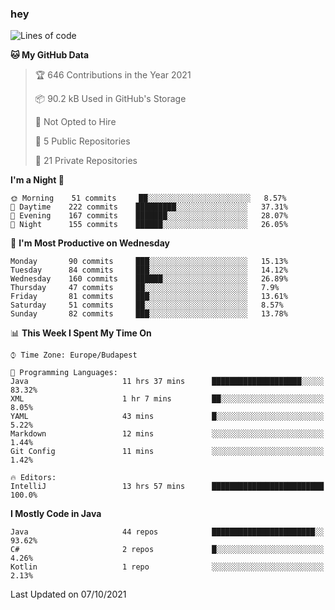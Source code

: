 ### hey

<!--START_SECTION:waka-->
![Lines of code](https://img.shields.io/badge/From%20Hello%20World%20I%27ve%20Written-457607%20lines%20of%20code-blue)

**🐱 My GitHub Data** 

> 🏆 646 Contributions in the Year 2021
 > 
> 📦 90.2 kB Used in GitHub's Storage 
 > 
> 🚫 Not Opted to Hire
 > 
> 📜 5 Public Repositories 
 > 
> 🔑 21 Private Repositories  
 > 
**I'm a Night 🦉** 

```text
🌞 Morning    51 commits     ██░░░░░░░░░░░░░░░░░░░░░░░   8.57% 
🌆 Daytime    222 commits    █████████░░░░░░░░░░░░░░░░   37.31% 
🌃 Evening    167 commits    ███████░░░░░░░░░░░░░░░░░░   28.07% 
🌙 Night      155 commits    ██████░░░░░░░░░░░░░░░░░░░   26.05%

```
📅 **I'm Most Productive on Wednesday** 

```text
Monday       90 commits     ███░░░░░░░░░░░░░░░░░░░░░░   15.13% 
Tuesday      84 commits     ███░░░░░░░░░░░░░░░░░░░░░░   14.12% 
Wednesday    160 commits    ██████░░░░░░░░░░░░░░░░░░░   26.89% 
Thursday     47 commits     ██░░░░░░░░░░░░░░░░░░░░░░░   7.9% 
Friday       81 commits     ███░░░░░░░░░░░░░░░░░░░░░░   13.61% 
Saturday     51 commits     ██░░░░░░░░░░░░░░░░░░░░░░░   8.57% 
Sunday       82 commits     ███░░░░░░░░░░░░░░░░░░░░░░   13.78%

```


📊 **This Week I Spent My Time On** 

```text
⌚︎ Time Zone: Europe/Budapest

💬 Programming Languages: 
Java                     11 hrs 37 mins      ████████████████████░░░░░   83.32% 
XML                      1 hr 7 mins         ██░░░░░░░░░░░░░░░░░░░░░░░   8.05% 
YAML                     43 mins             █░░░░░░░░░░░░░░░░░░░░░░░░   5.22% 
Markdown                 12 mins             ░░░░░░░░░░░░░░░░░░░░░░░░░   1.44% 
Git Config               11 mins             ░░░░░░░░░░░░░░░░░░░░░░░░░   1.42%

🔥 Editors: 
IntelliJ                 13 hrs 57 mins      █████████████████████████   100.0%

```

**I Mostly Code in Java** 

```text
Java                     44 repos            ███████████████████████░░   93.62% 
C#                       2 repos             █░░░░░░░░░░░░░░░░░░░░░░░░   4.26% 
Kotlin                   1 repo              ░░░░░░░░░░░░░░░░░░░░░░░░░   2.13%

```



 Last Updated on 07/10/2021
<!--END_SECTION:waka-->
